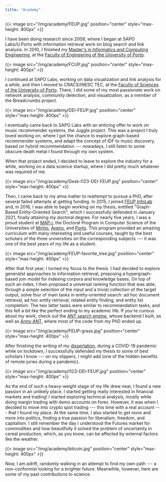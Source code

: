 ```yaml
---
title: "Academy"
---
```


{{< image src="/img/academy/FEUP.jpg" position="center" style="max-height: 400px" >}}

I have been doing research since 2009, where I began at SAPO Labs/U.Porto with information retrieval work on blog search and link analysis. In 2010, I finished my [Master's in Informatics and Computing Engineering](https://sigarra.up.pt/feup/en/CUR_GERAL.CUR_VIEW?pv_ano_lectivo=2020&pv_origem=CUR&pv_tipo_cur_sigla=MI&pv_curso_id=742), at the [Faculty of Engineering of the University of Porto](https://sigarra.up.pt/feup/en/WEB_PAGE.INICIAL).

{{< image src="/img/academy/FCUP.jpg" position="center" style="max-height: 400px" >}}

I continued at SAPO Labs, working on data visualization and link analysis for a while, and then I moved to CRACS/INESC TEC, at the [Faculty of Sciences of the University of Porto](https://sigarra.up.pt/fcup/en/WEB_PAGE.INICIAL). There, I did some of my most passionate work on network analysis, community detection, and visualization, as a member of the Breadcrumbs project.

{{< image src="/img/academy/DEI-FEUP.jpg" position="center" style="max-height: 400px" >}}

I eventually came back to SAPO Labs with an enticing offer to work on music recommender systems, the Juggle project. This was a project I truly loved working on, where I got the chance to explore graph-based recommender systems, and adapt the concept of IDF to music discovery, based on hybrid recommendation --- nowadays, I still listen to some obscure death metal I found through my own system.

When that project ended, I decided to leave to explore the industry for a while, working on a data science startup, where I did pretty much whatever was required of me.

{{< image src="/img/academy/Desk-I123-DEI-FEUP.jpg" position="center" style="max-height: 400px" >}}

Then, I came back to my alma matter to reattempt to pursue a PhD, after several failed attempts at getting funding. In 2015, I joined [FEUP InfoLab](https://infolab.fe.up.pt/) and, in 2016, I was able to begin working on my thesis, entitled "Graph-Based Entity-Oriented Search", which I successfully defended in January 2021, finally attaining my doctoral degree. For nearly five years, I was a proud student at [MAP-i](https://mapi.map.edu.pt/), the Doctoral Program in Computer Science of the Universities of [Minho](https://www.uminho.pt/EN), [Aveiro](), and [Porto](https://sigarra.up.pt/up/en/WEB_PAGE.INICIAL). This program provided an amazing curriculum with many interesting and useful courses, taught by the best scholars of the three universities on the corresponding subjects --- it was one of the best years of my life as a student.

{{< image src="/img/academy/FEUP-favorite_tree.jpg" position="center" style="max-height: 400px" >}}

After that first year, I turned my focus to the thesis. I had decided to explore generalist approaches to information retrieval, proposing a hypergraph-based join model for indexing corpora and knowledge bases. On top of such an index, I then proposed a universal ranking function that was able, through a simple selection of the input and a trivial collection of the target output, solve four of main tasks in entity-oriented search: ad hoc document retrieval, ad hoc entity retrieval, related entity finding, and entity list completion. The two latter tasks were similar to recommendation tasks, and this felt a bit like the perfect ending to my academic life. If you're curious about my work, check out the [ANT search engine](https://ant.fe.up.pt/), whose backend I built, as well as [Army ANT](https://github.com/feup-infolab/army-ant/tree/develop), where most of the code from my PhD ended up.

{{< image src="/img/academy/FEUP-grass.jpg" position="center" style="max-height: 400px" >}}

After finishing the writing of my [dissertation](/pdf/academy/publications/theses/phd_thesis-2021-devezas-graph_based_entity_oriented_search.pdf), during a COVID-19 pandemic while on lockdown, I successfully defended my thesis to some of best scholars I know --- on my slippers, I might add (one of the hidden benefits of remote juries during a pandemic).

{{< image src="/img/academy/I123-DEI-FEUP.jpg" position="center" style="max-height: 400px" >}}

As the end of such a heavy-weight stage of my life drew near, I found a new passion in an unlikely place. I started getting really interested in financial markets and trading! I started exploring technical analysis, mostly while doing margin trading with demo accounts on forex. However, it was when I decided to move into crypto spot trading --- this time with a real account --- that I found my place. At the same time, I also started to get more and more into politics, finding a true passion for liberalism, freedom, and capitalism. I still remember the day I understood the Futures market for commodities and how beautifully it solved the problem of uncertainty in cereal production, which, as you know, can be affected by external factors like the weather.

{{< image src="/img/academy/bitcoin.jpg" position="center" style="max-height: 400px" >}}

Now, I am adrift, randomly walking in an attempt to find my own path --- a non-conformist looking for a brighter future. Meanwhile, however, here are some of my past contributions to science.